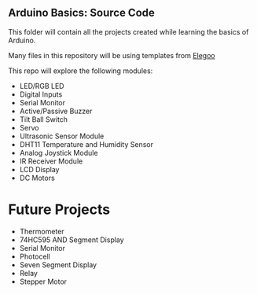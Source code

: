 ## Arduino Basics: Source Code

This folder will contain all the projects created while learning the basics of Arduino.

Many files in this repository will be using templates from [Elegoo](https://www.elegoo.com/pages/download)

This repo will explore the following modules:
* LED/RGB LED
* Digital Inputs
* Serial Monitor
* Active/Passive Buzzer
* Tilt Ball Switch
* Servo
* Ultrasonic Sensor Module
* DHT11 Temperature and Humidity Sensor
* Analog Joystick Module
* IR Receiver Module
* LCD Display
* DC Motors

# Future Projects
* Thermometer
* 74HC595 AND Segment Display
* Serial Monitor
* Photocell
* Seven Segment Display
* Relay
* Stepper Motor
